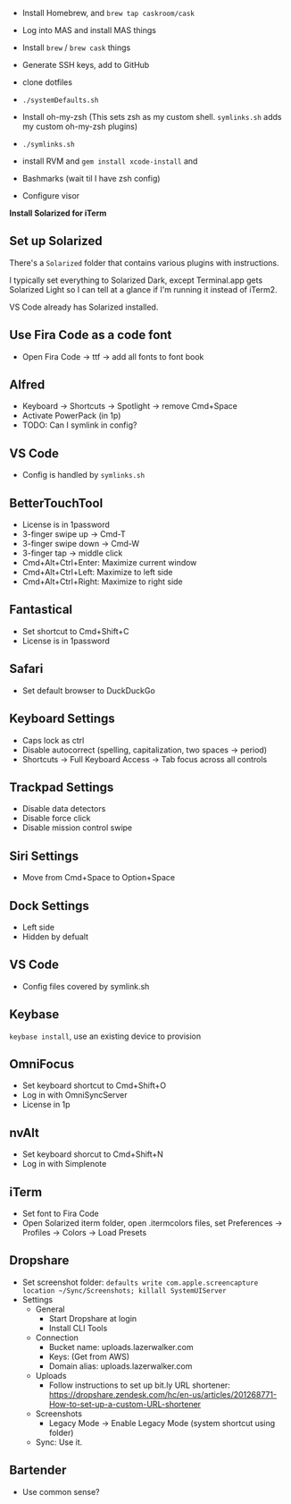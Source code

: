 * Install Homebrew, and `brew tap caskroom/cask`
* Log into MAS and install MAS things
* Install `brew` / `brew cask` things
* Generate SSH keys, add to GitHub
* clone dotfiles
* `./systemDefaults.sh`
* Install oh-my-zsh (This sets zsh as my custom shell. `symlinks.sh` adds my custom oh-my-zsh plugins)
* `./symlinks.sh`
* install RVM and `gem install xcode-install` and 

* Bashmarks (wait til I have zsh config)
* Configure visor

**Install Solarized for iTerm** 

## Set up Solarized
There's a `Solarized` folder that contains various plugins with instructions.

I typically set everything to Solarized Dark, except Terminal.app gets Solarized Light so I can tell at a glance if I'm running it instead of iTerm2.

VS Code already has Solarized installed.

## Use Fira Code as a code font

* Open Fira Code -> ttf -> add all fonts to font book

## Alfred
* Keyboard -> Shortcuts -> Spotlight -> remove Cmd+Space
* Activate PowerPack (in 1p)
* TODO: Can I symlink in config?

## VS Code
* Config is handled by `symlinks.sh`

## BetterTouchTool
* License is in 1password
* 3-finger swipe up -> Cmd-T
* 3-finger swipe down -> Cmd-W
* 3-finger tap -> middle click
* Cmd+Alt+Ctrl+Enter: Maximize current window
* Cmd+Alt+Ctrl+Left: Maximize to left side
* Cmd+Alt+Ctrl+Right: Maximize to right side

## Fantastical
* Set shortcut to Cmd+Shift+C
* License is in 1password

## Safari
* Set default browser to DuckDuckGo

## Keyboard Settings
* Caps lock as ctrl
* Disable autocorrect (spelling, capitalization, two spaces -> period)
* Shortcuts -> Full Keyboard Access -> Tab focus across all controls

## Trackpad Settings
* Disable data detectors
* Disable force click
* Disable mission control swipe

## Siri Settings
* Move from Cmd+Space to Option+Space

## Dock Settings
* Left side
* Hidden by defualt

## VS Code
* Config files covered by symlink.sh

## Keybase

`keybase install`, use an existing device to provision

## OmniFocus
* Set keyboard shortcut to Cmd+Shift+O
* Log in with OmniSyncServer
* License in 1p

## nvAlt
* Set keyboard shorcut to Cmd+Shift+N
* Log in with Simplenote

## iTerm
* Set font to Fira Code
* Open Solarized iterm folder, open .itermcolors files, set Preferences -> Profiles -> Colors -> Load Presets

## Dropshare
* Set screenshot folder: `defaults write com.apple.screencapture location ~/Sync/Screenshots; killall SystemUIServer`
* Settings
    * General
        * Start Dropshare at login
        * Install CLI Tools
    * Connection
        * Bucket name: uploads.lazerwalker.com
        * Keys: (Get from AWS)
        * Domain alias: uploads.lazerwalker.com
    * Uploads
        * Follow instructions to set up bit.ly URL shortener: https://dropshare.zendesk.com/hc/en-us/articles/201268771-How-to-set-up-a-custom-URL-shortener
    * Screenshots
        * Legacy Mode -> Enable Legacy Mode (system shortcut using folder)
    * Sync: Use it.
    

## Bartender
* Use common sense?